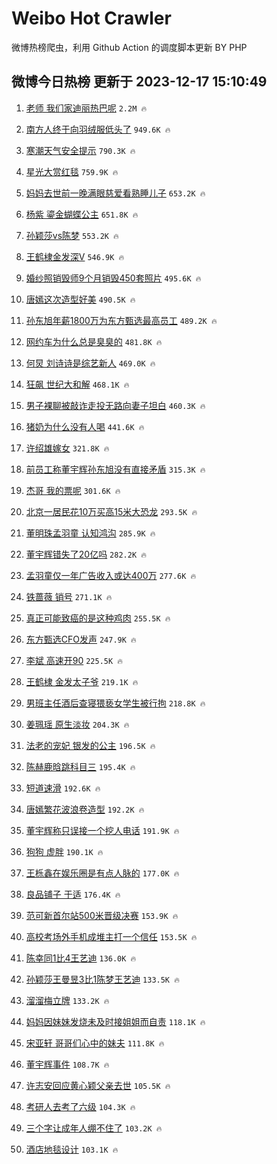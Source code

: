 # Weibo Hot Crawler 



微博热榜爬虫，利用 Github Action 的调度脚本更新 BY PHP 


## 微博今日热榜 更新于 2023-12-17 15:10:49 
1. [老师 我们家迪丽热巴呢](https://s.weibo.com/weibo?q=%E8%80%81%E5%B8%88%20%E6%88%91%E4%BB%AC%E5%AE%B6%E8%BF%AA%E4%B8%BD%E7%83%AD%E5%B7%B4%E5%91%A2&t=31&band_rank=1&Refer=top) `2.2M 🔥` 

1. [南方人终于向羽绒服低头了](https://s.weibo.com/weibo?q=%23%E5%8D%97%E6%96%B9%E4%BA%BA%E7%BB%88%E4%BA%8E%E5%90%91%E7%BE%BD%E7%BB%92%E6%9C%8D%E4%BD%8E%E5%A4%B4%E4%BA%86%23&t=31&band_rank=2&Refer=top) `949.6K 🔥` 

1. [寒潮天气安全提示](https://s.weibo.com/weibo?q=%23%E5%AF%92%E6%BD%AE%E5%A4%A9%E6%B0%94%E5%AE%89%E5%85%A8%E6%8F%90%E7%A4%BA%23&t=31&band_rank=3&Refer=top) `790.3K 🔥` 

1. [星光大赏红毯](https://s.weibo.com/weibo?q=%23%E6%98%9F%E5%85%89%E5%A4%A7%E8%B5%8F%E7%BA%A2%E6%AF%AF%23&t=31&band_rank=4&Refer=top) `759.9K 🔥` 

1. [妈妈去世前一晚满眼慈爱看熟睡儿子](https://s.weibo.com/weibo?q=%23%E5%A6%88%E5%A6%88%E5%8E%BB%E4%B8%96%E5%89%8D%E4%B8%80%E6%99%9A%E6%BB%A1%E7%9C%BC%E6%85%88%E7%88%B1%E7%9C%8B%E7%86%9F%E7%9D%A1%E5%84%BF%E5%AD%90%23&t=31&band_rank=5&Refer=top) `653.2K 🔥` 

1. [杨紫 鎏金蝴蝶公主](https://s.weibo.com/weibo?q=%E6%9D%A8%E7%B4%AB%20%E9%8E%8F%E9%87%91%E8%9D%B4%E8%9D%B6%E5%85%AC%E4%B8%BB&t=31&band_rank=6&Refer=top) `651.8K 🔥` 

1. [孙颖莎vs陈梦](https://s.weibo.com/weibo?q=%23%E5%AD%99%E9%A2%96%E8%8E%8Evs%E9%99%88%E6%A2%A6%23&t=31&band_rank=7&Refer=top) `553.2K 🔥` 

1. [王鹤棣金发深V](https://s.weibo.com/weibo?q=%E7%8E%8B%E9%B9%A4%E6%A3%A3%E9%87%91%E5%8F%91%E6%B7%B1V&t=31&band_rank=8&Refer=top) `546.9K 🔥` 

1. [婚纱照销毁师9个月销毁450套照片](https://s.weibo.com/weibo?q=%23%E5%A9%9A%E7%BA%B1%E7%85%A7%E9%94%80%E6%AF%81%E5%B8%889%E4%B8%AA%E6%9C%88%E9%94%80%E6%AF%81450%E5%A5%97%E7%85%A7%E7%89%87%23&t=31&band_rank=9&Refer=top) `495.6K 🔥` 

1. [唐嫣这次造型好美](https://s.weibo.com/weibo?q=%E5%94%90%E5%AB%A3%E8%BF%99%E6%AC%A1%E9%80%A0%E5%9E%8B%E5%A5%BD%E7%BE%8E&t=31&band_rank=10&Refer=top) `490.5K 🔥` 

1. [孙东旭年薪1800万为东方甄选最高员工](https://s.weibo.com/weibo?q=%23%E5%AD%99%E4%B8%9C%E6%97%AD%E5%B9%B4%E8%96%AA1800%E4%B8%87%E4%B8%BA%E4%B8%9C%E6%96%B9%E7%94%84%E9%80%89%E6%9C%80%E9%AB%98%E5%91%98%E5%B7%A5%23&t=31&band_rank=11&Refer=top) `489.2K 🔥` 

1. [网约车为什么总是臭臭的](https://s.weibo.com/weibo?q=%23%E7%BD%91%E7%BA%A6%E8%BD%A6%E4%B8%BA%E4%BB%80%E4%B9%88%E6%80%BB%E6%98%AF%E8%87%AD%E8%87%AD%E7%9A%84%23&t=31&band_rank=12&Refer=top) `481.8K 🔥` 

1. [何炅 刘诗诗是综艺新人](https://s.weibo.com/weibo?q=%E4%BD%95%E7%82%85%20%E5%88%98%E8%AF%97%E8%AF%97%E6%98%AF%E7%BB%BC%E8%89%BA%E6%96%B0%E4%BA%BA&t=31&band_rank=13&Refer=top) `469.0K 🔥` 

1. [狂飙 世纪大和解](https://s.weibo.com/weibo?q=%E7%8B%82%E9%A3%99%20%E4%B8%96%E7%BA%AA%E5%A4%A7%E5%92%8C%E8%A7%A3&t=31&band_rank=14&Refer=top) `468.1K 🔥` 

1. [男子裸聊被敲诈走投无路向妻子坦白](https://s.weibo.com/weibo?q=%23%E7%94%B7%E5%AD%90%E8%A3%B8%E8%81%8A%E8%A2%AB%E6%95%B2%E8%AF%88%E8%B5%B0%E6%8A%95%E6%97%A0%E8%B7%AF%E5%90%91%E5%A6%BB%E5%AD%90%E5%9D%A6%E7%99%BD%23&t=31&band_rank=15&Refer=top) `460.3K 🔥` 

1. [猪奶为什么没有人喝](https://s.weibo.com/weibo?q=%23%E7%8C%AA%E5%A5%B6%E4%B8%BA%E4%BB%80%E4%B9%88%E6%B2%A1%E6%9C%89%E4%BA%BA%E5%96%9D%23&t=31&band_rank=16&Refer=top) `441.6K 🔥` 

1. [许绍雄嫁女](https://s.weibo.com/weibo?q=%E8%AE%B8%E7%BB%8D%E9%9B%84%E5%AB%81%E5%A5%B3&t=31&band_rank=17&Refer=top) `321.8K 🔥` 

1. [前员工称董宇辉孙东旭没有直接矛盾](https://s.weibo.com/weibo?q=%23%E5%89%8D%E5%91%98%E5%B7%A5%E7%A7%B0%E8%91%A3%E5%AE%87%E8%BE%89%E5%AD%99%E4%B8%9C%E6%97%AD%E6%B2%A1%E6%9C%89%E7%9B%B4%E6%8E%A5%E7%9F%9B%E7%9B%BE%23&t=31&band_rank=18&Refer=top) `315.3K 🔥` 

1. [杰哥 我的票呢](https://s.weibo.com/weibo?q=%E6%9D%B0%E5%93%A5%20%E6%88%91%E7%9A%84%E7%A5%A8%E5%91%A2&t=31&band_rank=19&Refer=top) `301.6K 🔥` 

1. [北京一居民花10万买高15米大恐龙](https://s.weibo.com/weibo?q=%23%E5%8C%97%E4%BA%AC%E4%B8%80%E5%B1%85%E6%B0%91%E8%8A%B110%E4%B8%87%E4%B9%B0%E9%AB%9815%E7%B1%B3%E5%A4%A7%E6%81%90%E9%BE%99%23&t=31&band_rank=20&Refer=top) `293.5K 🔥` 

1. [董明珠孟羽童 认知鸿沟](https://s.weibo.com/weibo?q=%E8%91%A3%E6%98%8E%E7%8F%A0%E5%AD%9F%E7%BE%BD%E7%AB%A5%20%E8%AE%A4%E7%9F%A5%E9%B8%BF%E6%B2%9F&t=31&band_rank=21&Refer=top) `285.9K 🔥` 

1. [董宇辉错失了20亿吗](https://s.weibo.com/weibo?q=%E8%91%A3%E5%AE%87%E8%BE%89%E9%94%99%E5%A4%B1%E4%BA%8620%E4%BA%BF%E5%90%97&t=31&band_rank=22&Refer=top) `282.2K 🔥` 

1. [孟羽童仅一年广告收入或达400万](https://s.weibo.com/weibo?q=%23%E5%AD%9F%E7%BE%BD%E7%AB%A5%E4%BB%85%E4%B8%80%E5%B9%B4%E5%B9%BF%E5%91%8A%E6%94%B6%E5%85%A5%E6%88%96%E8%BE%BE400%E4%B8%87%23&t=31&band_rank=23&Refer=top) `277.6K 🔥` 

1. [铁蔷薇 销号](https://s.weibo.com/weibo?q=%E9%93%81%E8%94%B7%E8%96%87%20%E9%94%80%E5%8F%B7&t=31&band_rank=24&Refer=top) `271.1K 🔥` 

1. [真正可能致癌的是这种鸡肉](https://s.weibo.com/weibo?q=%23%E7%9C%9F%E6%AD%A3%E5%8F%AF%E8%83%BD%E8%87%B4%E7%99%8C%E7%9A%84%E6%98%AF%E8%BF%99%E7%A7%8D%E9%B8%A1%E8%82%89%23&t=31&band_rank=25&Refer=top) `255.5K 🔥` 

1. [东方甄选CFO发声](https://s.weibo.com/weibo?q=%23%E4%B8%9C%E6%96%B9%E7%94%84%E9%80%89CFO%E5%8F%91%E5%A3%B0%23&t=31&band_rank=26&Refer=top) `247.9K 🔥` 

1. [李斌 高速开90](https://s.weibo.com/weibo?q=%E6%9D%8E%E6%96%8C%20%E9%AB%98%E9%80%9F%E5%BC%8090&t=31&band_rank=27&Refer=top) `225.5K 🔥` 

1. [王鹤棣 金发太子爷](https://s.weibo.com/weibo?q=%E7%8E%8B%E9%B9%A4%E6%A3%A3%20%E9%87%91%E5%8F%91%E5%A4%AA%E5%AD%90%E7%88%B7&t=31&band_rank=28&Refer=top) `219.1K 🔥` 

1. [男班主任酒后查寝猥亵女学生被行拘](https://s.weibo.com/weibo?q=%23%E7%94%B7%E7%8F%AD%E4%B8%BB%E4%BB%BB%E9%85%92%E5%90%8E%E6%9F%A5%E5%AF%9D%E7%8C%A5%E4%BA%B5%E5%A5%B3%E5%AD%A6%E7%94%9F%E8%A2%AB%E8%A1%8C%E6%8B%98%23&t=31&band_rank=29&Refer=top) `218.8K 🔥` 

1. [姜珮瑶 原生淡妆](https://s.weibo.com/weibo?q=%E5%A7%9C%E7%8F%AE%E7%91%B6%20%E5%8E%9F%E7%94%9F%E6%B7%A1%E5%A6%86&t=31&band_rank=30&Refer=top) `204.3K 🔥` 

1. [法老的宠妃 银发的公主](https://s.weibo.com/weibo?q=%E6%B3%95%E8%80%81%E7%9A%84%E5%AE%A0%E5%A6%83%20%E9%93%B6%E5%8F%91%E7%9A%84%E5%85%AC%E4%B8%BB&t=31&band_rank=31&Refer=top) `196.5K 🔥` 

1. [陈赫鹿晗跳科目三](https://s.weibo.com/weibo?q=%23%E9%99%88%E8%B5%AB%E9%B9%BF%E6%99%97%E8%B7%B3%E7%A7%91%E7%9B%AE%E4%B8%89%23&t=31&band_rank=32&Refer=top) `195.4K 🔥` 

1. [短道速滑](https://s.weibo.com/weibo?q=%E7%9F%AD%E9%81%93%E9%80%9F%E6%BB%91&t=31&band_rank=33&Refer=top) `192.6K 🔥` 

1. [唐嫣繁花波浪卷造型](https://s.weibo.com/weibo?q=%23%E5%94%90%E5%AB%A3%E7%B9%81%E8%8A%B1%E6%B3%A2%E6%B5%AA%E5%8D%B7%E9%80%A0%E5%9E%8B%23&t=31&band_rank=34&Refer=top) `192.2K 🔥` 

1. [董宇辉称只误接一个挖人电话](https://s.weibo.com/weibo?q=%23%E8%91%A3%E5%AE%87%E8%BE%89%E7%A7%B0%E5%8F%AA%E8%AF%AF%E6%8E%A5%E4%B8%80%E4%B8%AA%E6%8C%96%E4%BA%BA%E7%94%B5%E8%AF%9D%23&t=31&band_rank=35&Refer=top) `191.9K 🔥` 

1. [狗狗 虚胖](https://s.weibo.com/weibo?q=%E7%8B%97%E7%8B%97%20%E8%99%9A%E8%83%96&t=31&band_rank=36&Refer=top) `190.1K 🔥` 

1. [王栎鑫在娱乐圈是有点人脉的](https://s.weibo.com/weibo?q=%E7%8E%8B%E6%A0%8E%E9%91%AB%E5%9C%A8%E5%A8%B1%E4%B9%90%E5%9C%88%E6%98%AF%E6%9C%89%E7%82%B9%E4%BA%BA%E8%84%89%E7%9A%84&t=31&band_rank=37&Refer=top) `177.0K 🔥` 

1. [良品铺子 于适](https://s.weibo.com/weibo?q=%E8%89%AF%E5%93%81%E9%93%BA%E5%AD%90%20%E4%BA%8E%E9%80%82&t=31&band_rank=38&Refer=top) `176.4K 🔥` 

1. [范可新首尔站500米晋级决赛](https://s.weibo.com/weibo?q=%23%E8%8C%83%E5%8F%AF%E6%96%B0%E9%A6%96%E5%B0%94%E7%AB%99500%E7%B1%B3%E6%99%8B%E7%BA%A7%E5%86%B3%E8%B5%9B%23&t=31&band_rank=39&Refer=top) `153.9K 🔥` 

1. [高校考场外手机成堆主打一个信任](https://s.weibo.com/weibo?q=%23%E9%AB%98%E6%A0%A1%E8%80%83%E5%9C%BA%E5%A4%96%E6%89%8B%E6%9C%BA%E6%88%90%E5%A0%86%E4%B8%BB%E6%89%93%E4%B8%80%E4%B8%AA%E4%BF%A1%E4%BB%BB%23&t=31&band_rank=40&Refer=top) `153.5K 🔥` 

1. [陈幸同1比4王艺迪](https://s.weibo.com/weibo?q=%E9%99%88%E5%B9%B8%E5%90%8C1%E6%AF%944%E7%8E%8B%E8%89%BA%E8%BF%AA&t=31&band_rank=41&Refer=top) `136.0K 🔥` 

1. [孙颖莎王曼昱3比1陈梦王艺迪](https://s.weibo.com/weibo?q=%23%E5%AD%99%E9%A2%96%E8%8E%8E%E7%8E%8B%E6%9B%BC%E6%98%B13%E6%AF%941%E9%99%88%E6%A2%A6%E7%8E%8B%E8%89%BA%E8%BF%AA%23&t=31&band_rank=42&Refer=top) `133.5K 🔥` 

1. [溜溜梅立牌](https://s.weibo.com/weibo?q=%E6%BA%9C%E6%BA%9C%E6%A2%85%E7%AB%8B%E7%89%8C&t=31&band_rank=43&Refer=top) `133.2K 🔥` 

1. [妈妈因妹妹发烧未及时接姐姐而自责](https://s.weibo.com/weibo?q=%23%E5%A6%88%E5%A6%88%E5%9B%A0%E5%A6%B9%E5%A6%B9%E5%8F%91%E7%83%A7%E6%9C%AA%E5%8F%8A%E6%97%B6%E6%8E%A5%E5%A7%90%E5%A7%90%E8%80%8C%E8%87%AA%E8%B4%A3%23&t=31&band_rank=44&Refer=top) `118.1K 🔥` 

1. [宋亚轩 哥哥们心中的妹夫](https://s.weibo.com/weibo?q=%E5%AE%8B%E4%BA%9A%E8%BD%A9%20%E5%93%A5%E5%93%A5%E4%BB%AC%E5%BF%83%E4%B8%AD%E7%9A%84%E5%A6%B9%E5%A4%AB&t=31&band_rank=45&Refer=top) `111.8K 🔥` 

1. [董宇辉事件](https://s.weibo.com/weibo?q=%E8%91%A3%E5%AE%87%E8%BE%89%E4%BA%8B%E4%BB%B6&t=31&band_rank=46&Refer=top) `108.7K 🔥` 

1. [许志安回应黄心颖父亲去世](https://s.weibo.com/weibo?q=%23%E8%AE%B8%E5%BF%97%E5%AE%89%E5%9B%9E%E5%BA%94%E9%BB%84%E5%BF%83%E9%A2%96%E7%88%B6%E4%BA%B2%E5%8E%BB%E4%B8%96%23&t=31&band_rank=47&Refer=top) `105.5K 🔥` 

1. [考研人去考了六级](https://s.weibo.com/weibo?q=%23%E8%80%83%E7%A0%94%E4%BA%BA%E5%8E%BB%E8%80%83%E4%BA%86%E5%85%AD%E7%BA%A7%23&t=31&band_rank=48&Refer=top) `104.3K 🔥` 

1. [三个字让成年人绷不住了](https://s.weibo.com/weibo?q=%E4%B8%89%E4%B8%AA%E5%AD%97%E8%AE%A9%E6%88%90%E5%B9%B4%E4%BA%BA%E7%BB%B7%E4%B8%8D%E4%BD%8F%E4%BA%86&t=31&band_rank=49&Refer=top) `103.2K 🔥` 

1. [酒店地毯设计](https://s.weibo.com/weibo?q=%E9%85%92%E5%BA%97%E5%9C%B0%E6%AF%AF%E8%AE%BE%E8%AE%A1&t=31&band_rank=50&Refer=top) `103.1K 🔥` 

